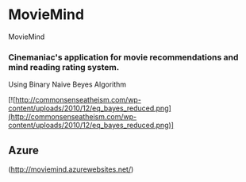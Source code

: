 # MovieMind
MovieMind

### Cinemaniac's application for movie recommendations and mind reading rating system.

Using Binary Naive Beyes Algorithm

[![http://commonsenseatheism.com/wp-content/uploads/2010/12/eq_bayes_reduced.png](http://commonsenseatheism.com/wp-content/uploads/2010/12/eq_bayes_reduced.png)]

## Azure

(http://moviemind.azurewebsites.net/)
